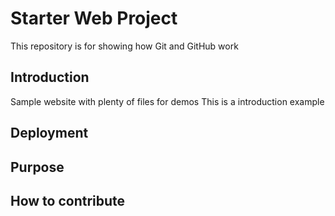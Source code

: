 # Starter Web Project

This repository is for showing how Git and GitHub work

## Introduction

Sample website with plenty of files for demos
This is a introduction example

## Deployment
## Purpose

## How to contribute
